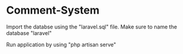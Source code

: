 # Comment-System

Import the databse using the "laravel.sql" file. Make sure to name the database "laravel"

Run application by using "php artisan serve"
